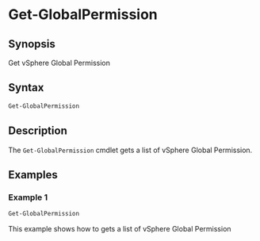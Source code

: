 # Get-GlobalPermission

## Synopsis

Get vSphere Global Permission

## Syntax

```powershell
Get-GlobalPermission
```

## Description

The `Get-GlobalPermission` cmdlet gets a list of vSphere Global Permission.

## Examples

### Example 1

```powershell
Get-GlobalPermission
```

This example shows how to gets a list of vSphere Global Permission
